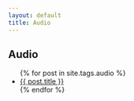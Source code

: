 ```yaml
---
layout: default
title: Audio
---
```


<main>
    <h2>Audio</h2>
    <ul>
      {% for post in site.tags.audio %}
        <li><a href="{{ post.url }}">{{ post.title }}</a></li>
      {% endfor %}
    </ul>
</main>
